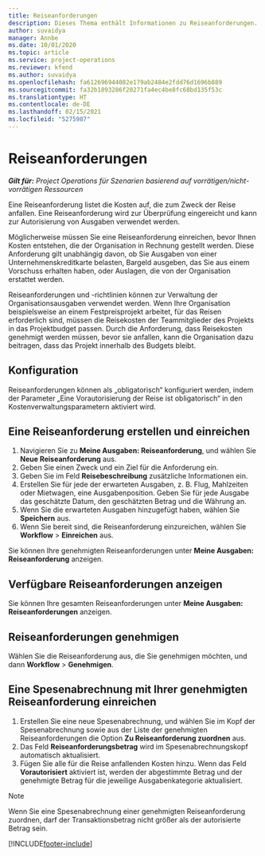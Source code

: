 ```yaml
---
title: Reiseanforderungen
description: Dieses Thema enthält Informationen zu Reiseanforderungen.
author: suvaidya
manager: Annbe
ms.date: 10/01/2020
ms.topic: article
ms.service: project-operations
ms.reviewer: kfend
ms.author: suvaidya
ms.openlocfilehash: fa612696944082e179ab2484e2fdd76d1696b889
ms.sourcegitcommit: fa32b1893286f20271fa4ec4be8fc68bd135f53c
ms.translationtype: HT
ms.contentlocale: de-DE
ms.lasthandoff: 02/15/2021
ms.locfileid: "5275987"
---
```

# <a name="travel-requisitions"></a>Reiseanforderungen

_**Gilt für:** Project Operations für Szenarien basierend auf vorrätigen/nicht-vorrätigen Ressourcen_

Eine Reiseanforderung listet die Kosten auf, die zum Zweck der Reise anfallen. Eine Reiseanforderung wird zur Überprüfung eingereicht und kann zur Autorisierung von Ausgaben verwendet werden.

Möglicherweise müssen Sie eine Reiseanforderung einreichen, bevor Ihnen Kosten entstehen, die der Organisation in Rechnung gestellt werden. Diese Anforderung gilt unabhängig davon, ob Sie Ausgaben von einer Unternehmenskreditkarte belasten, Bargeld ausgeben, das Sie aus einem Vorschuss erhalten haben, oder Auslagen, die von der Organisation erstattet werden.

Reiseanforderungen und -richtlinien können zur Verwaltung der Organisationsausgaben verwendet werden. Wenn Ihre Organisation beispielsweise an einem Festpreisprojekt arbeitet, für das Reisen erforderlich sind, müssen die Reisekosten der Teammitglieder des Projekts in das Projektbudget passen. Durch die Anforderung, dass Reisekosten genehmigt werden müssen, bevor sie anfallen, kann die Organisation dazu beitragen, dass das Projekt innerhalb des Budgets bleibt.

## <a name="configuration"></a>Konfiguration 

Reiseanforderungen können als „obligatorisch“ konfiguriert werden, indem der Parameter „Eine Vorautorisierung der Reise ist obligatorisch“ in den Kostenverwaltungsparametern aktiviert wird. 

## <a name="create-and-submit-a-travel-requisition"></a>Eine Reiseanforderung erstellen und einreichen

1. Navigieren Sie zu **Meine Ausgaben: Reiseanforderung**, und wählen Sie **Neue Reiseanforderung** aus.
2. Geben Sie einen Zweck und ein Ziel für die Anforderung ein.
3. Geben Sie im Feld **Reisebeschreibung** zusätzliche Informationen ein. 
4. Erstellen Sie für jede der erwarteten Ausgaben, z. B. Flug, Mahlzeiten oder Mietwagen, eine Ausgabenposition. Geben Sie für jede Ausgabe das geschätzte Datum, den geschätzten Betrag und die Währung an. 
5. Wenn Sie die erwarteten Ausgaben hinzugefügt haben, wählen Sie **Speichern** aus.
6. Wenn Sie bereit sind, die Reiseanforderung einzureichen, wählen Sie **Workflow** > **Einreichen** aus.

Sie können Ihre genehmigten Reiseanforderungen unter **Meine Ausgaben: Reiseanforderung** anzeigen. 

## <a name="view-available-travel-requisitions"></a>Verfügbare Reiseanforderungen anzeigen

Sie können Ihre gesamten Reiseanforderungen unter **Meine Ausgaben: Reiseanforderungen** anzeigen.

## <a name="approve-travel-requisitions"></a>Reiseanforderungen genehmigen

Wählen Sie die Reiseanforderung aus, die Sie genehmigen möchten, und dann **Workflow** > **Genehmigen**.  

## <a name="submit-an-expense-report-using-your-approved-travel-requisition"></a>Eine Spesenabrechnung mit Ihrer genehmigten Reiseanforderung einreichen

1. Erstellen Sie eine neue Spesenabrechnung, und wählen Sie im Kopf der Spesenabrechnung sowie aus der Liste der genehmigten Reiseanforderungen die Option **Zu Reiseanforderung zuordnen** aus.
2. Das Feld **Reiseanforderungsbetrag** wird im Spesenabrechnungskopf automatisch aktualisiert.
3. Fügen Sie alle für die Reise anfallenden Kosten hinzu. Wenn das Feld **Vorautorisiert** aktiviert ist, werden der abgestimmte Betrag und der genehmigte Betrag für die jeweilige Ausgabenkategorie aktualisiert.

> [!NOTE]
> Wenn Sie eine Spesenabrechnung einer genehmigten Reiseanforderung zuordnen, darf der Transaktionsbetrag nicht größer als der autorisierte Betrag sein. 


[!INCLUDE[footer-include](../includes/footer-banner.md)]